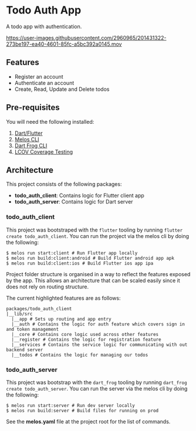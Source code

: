 # Todo Auth App

A todo app with authentication. 

https://user-images.githubusercontent.com/2960965/201431322-273be197-ea40-4601-85fc-a5bc392a0145.mov

## Features

* Register an account
* Authenticate an account
* Create, Read, Update and Delete todos

## Pre-requisites

You will need the following installed:

1. [Dart/Flutter](https://docs.flutter.dev/get-started/install)
2. [Melos CLI](https://melos.invertase.dev/)
2. [Dart Frog CLI](https://dartfrog.vgv.dev/docs/overview#installing-)
3. [LCOV Coverage Testing](https://formulae.brew.sh/formula/lcov)

## Architecture

This project consists of the following packages:

* **todo_auth_client**: Contains logic for Flutter client app
* **todo_auth_server**: Contains logic for Dart server

### todo_auth_client

This project was bootstraped with the `flutter` tooling by running `flutter create todo_auth_client`. You can run the project via the melos cli by doing the following:

```shell
$ melos run start:client # Run Flutter app locally
$ melos run build:client:android # Build Flutter android app apk
$ melos run build:client:ios # Build Flutter ios app ipa
```

Project folder structure is organised in a way to reflect the features exposed by the app. This allows an architecture that can be scaled easily since it does not rely on routing structure.

The current highlighted features are as follows:

```graph
packages/todo_auth_client
|__lib/src
  |__app # Sets up routing and app entry
  |__auth # Contains the logic for auth feature which covers sign in and token management
  |__core # Contains core logic used across other features
  |__register # Contains the logic for registration feature
  |__services # Contains the service logic for communicating with out backend server
  |__todos # Contains the logic for managing our todos
```

### todo_auth_server

This project was bootstrap with the `dart_frog` tooling by running `dart_frog create todo_auth_server`. You can run the server via the melos cli by doing the following:

```shell
$ melos run start:server # Run dev server locally
$ melos run build:server # Build files for running on prod
```

See the **melos.yaml** file at the project root for the list of commands.
